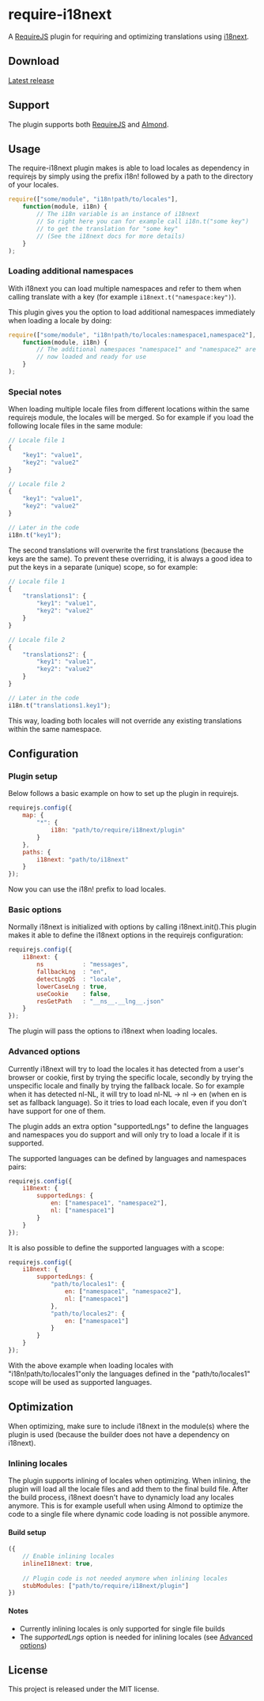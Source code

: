 # require-i18next

A [RequireJS](http://requirejs.org) plugin for requiring and optimizing translations using [i18next](http://i18next.com).

## Download

[Latest release](https://github.com/jcbvm/require-i18next/releases/latest)

## Support

The plugin supports both [RequireJS](http://requirejs.org) and [Almond](https://github.com/jrburke/almond).

## Usage

The require-i18next plugin makes is able to load locales as dependency in
requirejs by simply using the prefix i18n! followed by a path to the 
directory of your locales.

```javascript
require(["some/module", "i18n!path/to/locales"],
    function(module, i18n) {
        // The i18n variable is an instance of i18next
        // So right here you can for example call i18n.t("some key")
        // to get the translation for "some key"
        // (See the i18next docs for more details)
    }
);
```

### Loading additional namespaces

With i18next you can load multiple namespaces and refer to them when 
calling translate with a key (for example <code>i18next.t("namespace:key")</code>).

This plugin gives you the option to load additional namespaces 
immediately when loading a locale by doing:

```javascript
require(["some/module", "i18n!path/to/locales:namespace1,namespace2"],
    function(module, i18n) {
        // The additional namespaces "namespace1" and "namespace2" are
        // now loaded and ready for use
    }
);
```

### Special notes

When loading multiple locale files from different locations within the same requirejs module, the locales will be merged. So for example if you load the following locale files in the same module:

```javascript
// Locale file 1
{
    "key1": "value1",
    "key2": "value2"
}

// Locale file 2
{
    "key1": "value1",
    "key2": "value2"
}

// Later in the code
i18n.t("key1");
```

The second translations will overwrite the first translations (because the keys are the same). To prevent these overriding, it is always a good idea to put the keys in a separate (unique) scope, so for example:

```javascript
// Locale file 1
{
    "translations1": {
        "key1": "value1",
        "key2": "value2"
    }
}

// Locale file 2
{
    "translations2": {
        "key1": "value1",
        "key2": "value2"
    }
}

// Later in the code
i18n.t("translations1.key1");
```

This way, loading both locales will not override any existing translations within the same namespace.

## Configuration

### Plugin setup

Below follows a basic example on how to set up the plugin in requirejs.

```javascript
requirejs.config({
    map: {
        "*": {
            i18n: "path/to/require/i18next/plugin"
        }
    },
    paths: {
        i18next: "path/to/i18next"
    }
});
```

Now you can use the i18n! prefix to load locales.

### Basic options

Normally i18next is initialized with options by calling i18next.init().This plugin makes it able to define the i18next options in the requirejs configuration:

```javascript
requirejs.config({
    i18next: {
        ns           : "messages",
        fallbackLng  : "en",
        detectLngQS  : "locale",
        lowerCaseLng : true,
        useCookie    : false,
        resGetPath   : "__ns__.__lng__.json"
    }
});
```

The plugin will pass the options to i18next when loading locales.

### Advanced options

Currently i18next will try to load the locales it has detected from a user's browser or cookie, first by trying the specific locale, secondly by trying the unspecific locale and finally by trying the fallback locale. So for example when it has detected nl-NL, it will try to load nl-NL -> nl -> en (when en is set as fallback language). So it tries to load each locale, even if you don't have support for one of them. 

The plugin adds an extra option "supportedLngs" to define the languages and namespaces you do support and will only try to load a locale if it is supported. 

The supported languages can be defined by languages and namespaces pairs:

```javascript
requirejs.config({
    i18next: {
        supportedLngs: {
            en: ["namespace1", "namespace2"],
            nl: ["namespace1"]
        }
    }
});
```

It is also possible to define the supported languages with a scope:

```javascript
requirejs.config({
    i18next: {
        supportedLngs: {
            "path/to/locales1": {
                en: ["namespace1", "namespace2"],
                nl: ["namespace1"]
            },
            "path/to/locales2": {
                en: ["namespace1"]
            }
        }
    }
});
```

With the above example when loading locales with "i18n!path/to/locales1"only the languages defined in the "path/to/locales1" scope will be used as supported languages.

## Optimization

When optimizing, make sure to include i18next in the module(s) where the plugin is used (because the builder does not have a dependency on i18next).

### Inlining locales

The plugin supports inlining of locales when optimizing. When inlining, the plugin will load all the locale files and add them to the final build file. After the build process, i18next doesn't have to dynamicly load any locales anymore. This is for example usefull when using Almond to optimize the code to a single file where dynamic code loading is not possible anymore.

#### Build setup

```javascript
({
    // Enable inlining locales
    inlineI18next: true, 
    
    // Plugin code is not needed anymore when inlining locales
    stubModules: ["path/to/require/i18next/plugin"]
})
```

#### Notes

- Currently inlining locales is only supported for single file builds<br>
- The <i>supportedLngs</i> option is needed for inlining locales (see [Advanced options](#advanced-options))

## License

This project is released under the MIT license.


